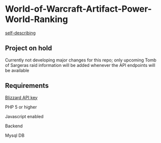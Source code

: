 # World-of-Warcraft-Artifact-Power-World-Ranking
<a href="https://apinfo.gerritalex.de/">self-describing</a>

## Project on hold

Currently not developing major changes for this repo; only upcoming Tomb of Sargeras raid information will be added whenever the API endpoints will be available

## Requirements

<a href="https://dev.battle.net">Blizzard API key</a>

PHP 5 or higher

Javascript enabled

Backend

Mysql DB
